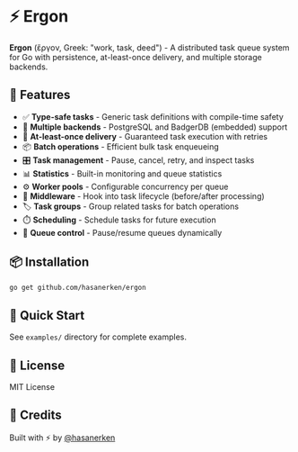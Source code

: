 # ⚡ Ergon

**Ergon** (ἔργον, Greek: "work, task, deed") - A distributed task queue system for Go with persistence, at-least-once delivery, and multiple storage backends.

## 🎯 Features

- ✅ **Type-safe tasks** - Generic task definitions with compile-time safety
- 💾 **Multiple backends** - PostgreSQL and BadgerDB (embedded) support
- 🔄 **At-least-once delivery** - Guaranteed task execution with retries
- 📦 **Batch operations** - Efficient bulk task enqueueing
- 🎛️ **Task management** - Pause, cancel, retry, and inspect tasks
- 📊 **Statistics** - Built-in monitoring and queue statistics
- ⚙️ **Worker pools** - Configurable concurrency per queue
- 🔌 **Middleware** - Hook into task lifecycle (before/after processing)
- 🏷️ **Task groups** - Group related tasks for batch operations
- ⏱️ **Scheduling** - Schedule tasks for future execution
- 🚦 **Queue control** - Pause/resume queues dynamically

## 📦 Installation

```bash
go get github.com/hasanerken/ergon
```

## 🚀 Quick Start

See `examples/` directory for complete examples.

## 📄 License

MIT License

## 🙏 Credits

Built with ⚡ by [@hasanerken](https://github.com/hasanerken)
